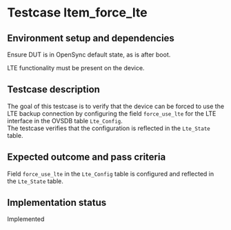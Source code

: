 # Testcase ltem_force_lte

## Environment setup and dependencies

Ensure DUT is in OpenSync default state, as is after boot.

LTE functionality must be present on the device.

## Testcase description

The goal of this testcase is to verify that the device can be forced to use the LTE backup connection by configuring the
field `force_use_lte` for the LTE interface in the OVSDB table `Lte_Config`.\
The testcase verifies that the
configuration is reflected in the `Lte_State` table.

## Expected outcome and pass criteria

Field `force_use_lte` in the `Lte_Config` table is configured and reflected in the `Lte_State` table.

## Implementation status

Implemented
